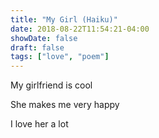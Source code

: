 ```yaml
---
title: "My Girl (Haiku)"
date: 2018-08-22T11:54:21-04:00
showDate: false
draft: false
tags: ["love", "poem"]
---
```


My girlfriend is cool

She makes me very happy

I love her a lot